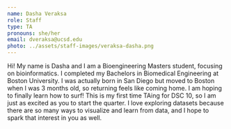 ```yaml
---
name: Dasha Veraksa
role: Staff
type: TA
pronouns: she/her
email: dveraksa@ucsd.edu
photo: ../assets/staff-images/veraksa-dasha.png
---
```

Hi! My name is Dasha and I am a Bioengineering Masters student, focusing on bioinformatics. I completed my Bachelors in Biomedical Engineering at Boston University. I was actually born in San Diego but moved to Boston when I was 3 months old, so returning feels like coming home. I am hoping to finally learn how to surf! This is my first time TAing for DSC 10, so I am just as excited as you to start the quarter. I love exploring datasets because there are so many ways to visualize and learn from data, and I hope to spark that interest in you as well.